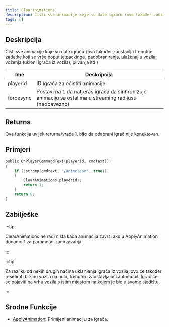 ```yaml
---
title: ClearAnimations
description: Čisti sve animacije koje su date igraču (ovo također zaustavlja trenutne zadatke koji se vrše poput jetpackinga, padobraniranja, ulaženaj u vozila, voženja (ukloni igrača iz vozila), plivanja itd.)
tags: []
---
```


## Deskripcija

Čisti sve animacije koje su date igraču (ovo također zaustavlja trenutne zadatke koji se vrše poput jetpackinga, padobraniranja, ulaženaj u vozila, voženja (ukloni igrača iz vozila), plivanja itd.)

| Ime       | Deskripcija                                                                                             |
| --------- | ------------------------------------------------------------------------------------------------------- |
| playerid  | ID igrača za očistiti animacije                                                                         |
| forcesync | Postavi na 1 da natjeraš igrača da sinhronizuje animaciju sa ostalima u streaming radijusu (neobavezno) |

## Returns

Ova funkcija uvijek returna/vraća 1, bilo da odabrani igrač nije konektovan.

## Primjeri

```c
public OnPlayerCommandText(playerid, cmdtext[])
{
    if (!strcmp(cmdtext, "/animclear", true))
    {
        ClearAnimations(playerid);
        return 1;
    }
    return 0;
}
```

## Zabilješke

:::tip

ClearAnimations ne radi ništa kada animacija završi ako u ApplyAnimation dodamo 1 za parametar zamrzavanja.

:::

:::tip

Za razliku od nekih drugih načina uklanjanja igrača iz vozila, ovo će također resetirati brzinu vozila na nulu, trenutno zaustavljajući automobil. Igrač će se pojaviti na vrhu vozila s istim mjestom na kojem je bio u svome sjedištu.

:::

## Srodne Funkcije

- [ApplyAnimation](ApplyAnimation): Primijeni animaciju za igrača.
